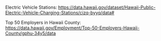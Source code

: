Electric Vehicle Stations:
https://data.hawaii.gov/dataset/Hawaii-Public-Electric-Vehicle-Charging-Stations/cizq-byyq/data#

Top 50 Employers in Hawaii County:
https://data.hawaii.gov/Employment/Top-50-Employers-Hawaii-County/gphu-34y5/data
